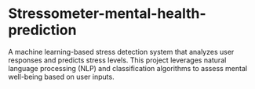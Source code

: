 # Stressometer-mental-health-prediction
A machine learning-based stress detection system that analyzes user responses and predicts stress levels. This project leverages natural language processing (NLP) and classification algorithms to assess mental well-being based on user inputs.
